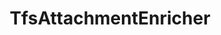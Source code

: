 ---
optionsClassName: TfsAttachmentEnricherOptions
optionsClassFullName: MigrationTools.Enrichers.TfsAttachmentEnricherOptions
configurationSamples:
- name: default
  description: 
  code: >-
    {
      "$type": "TfsAttachmentEnricherOptions",
      "Enabled": true,
      "ExportBasePath": "c:\\temp\\WorkItemAttachmentExport",
      "MaxAttachmentSize": 480000000
    }
  sampleFor: MigrationTools.Enrichers.TfsAttachmentEnricherOptions
description: missng XML code comments
className: TfsAttachmentEnricher
typeName: ProcessorEnrichers
architecture: v2
options:
- parameterName: Enabled
  type: Boolean
  description: If enabled this will run this migrator
  defaultValue: true
- parameterName: ExportBasePath
  type: String
  description: '`AttachmentMigration` is set to true then you need to specify a working path for attachments to be saved locally.'
  defaultValue: C:\temp\Migration\
- parameterName: MaxAttachmentSize
  type: Int32
  description: '`AttachmentMigration` is set to true then you need to specify a max file size for upload in bites. For Azure DevOps Services the default is 480,000,000 bites (60mb), for TFS its 32,000,000 bites (4mb).'
  defaultValue: 480000000
- parameterName: RefName
  type: String
  description: For internal use
  defaultValue: missng XML code comments
status: missng XML code comments
processingTarget: missng XML code comments
classFile: /src/MigrationTools.Clients.AzureDevops.ObjectModel/ProcessorEnrichers/TfsAttachmentEnricher.cs
optionsClassFile: /src/MigrationTools.Clients.AzureDevops.ObjectModel/ProcessorEnrichers/TfsAttachmentEnricherOptions.cs

redirectFrom: []
layout: reference
toc: true
permalink: /Reference/v2/ProcessorEnrichers/TfsAttachmentEnricher/
title: TfsAttachmentEnricher
categories:
- ProcessorEnrichers
- v2
topics:
- topic: notes
  path: /docs/Reference/v2/ProcessorEnrichers/TfsAttachmentEnricher-notes.md
  exists: false
  markdown: ''
- topic: introduction
  path: /docs/Reference/v2/ProcessorEnrichers/TfsAttachmentEnricher-introduction.md
  exists: false
  markdown: ''

---
